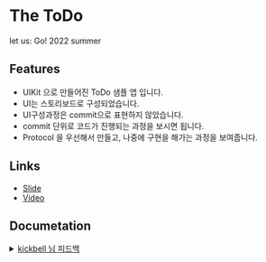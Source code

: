 # The ToDo

let us: Go! 2022 summer

## Features

- UIKit 으로 만들어진 ToDo 샘플 앱 입니다.
- UI는 스토리보드로 구성되었습니다.
- UI구성과정은 commit으로 표현하지 않았습니다.
- commit 단위로 코드가 진행되는 과정을 보시면 됩니다.
- Protocol 을 우선해서 만들고, 나중에 구현을 해가는 과정을 보여줍니다.

## Links

- [Slide](https://www.slideshare.net/ChiwonSong/20220716pop)
- [Video](https://youtu.be/q_mPAZB3RQY)

## Documetation 

<details>
  <summary><a href="https://github.com/kickbell/TheToDo">kickbell 님 피드백</a></summary>
  <p>

이 글은 [let us:Go! 2022 Summer](https://let-us-go-2022-summer.vercel.app/) 에서 발표된 [곰튀김](https://github.com/iamchiwon)님의 [만들면서 느껴보는 POP](https://www.youtube.com/watch?v=q_mPAZB3RQY&list=LL&index=3&t=25s)를 글로 정리한 것입니다. 샘플코드는 [여기](https://github.com/iamchiwon/TheToDo), 슬라이드는 [여기](https://www.slideshare.net/ChiwonSong/20220716pop)에 있으니 보시는데 참고하시기 바랍니다. 

POP란 `프로토콜 지향 프로그래밍(Protocol Oriented Programming)` 을 뜻합니다. 2015년 [WWDC에서 애플은 Swift를 소개하면서 프로토콜 지향 프로그래밍 언어](https://developer.apple.com/videos/play/wwdc2015/408/)라고 말했지요. 우리가 잘 알고 있고, 지금도 흔히 사용하는 `객체 지향 프로그래밍(Object Oriented Programming)` 이 객체의 사용을 지향하는 프로그래밍 인 것처럼 `Protocol Oriented Programming` 또한 프로토콜을 지향해라 또는 프로토콜을 우선하는 프로그래밍 이라고 볼 수 있을 것 같습니다. 

이 글에서는 간단하게 구현된 ToDo 앱을 `프로토콜 지향 프로그래밍(Protocol Oriented Programming)`으로 리팩토링하면서 어떻게 POP를 사용하는지, POP를 통해 얻는 이점은 무엇인지에 대해 알아보도록 하겠습니다. 

일단 완성된 앱의 동작은 아래와 같습니다. 앱은 메인화면인 `ToDoListViewController`와 내부의 테이블뷰 셀인 `ToDoItemTableViewCell` 있고, `ToDo`를 추가할 수 있는 `AddItemViewController`를 가지고 있는 아주 간단한 앱입니다.                
          
![](https://velog.velcdn.com/images/dev_kickbell/post/6b9792a8-d81f-4695-9356-731d95fa1ee0/image.gif)           
            
현재 리팩토링 전의 코드는 아래와 같은데요. `//1.` 을 보면 데이터를 `todoItems`라는 배열에 저장하고 있고, `//2.`  `func prepare(for segue:)` 를 통해 화면을 이동합니다. 그리고 `toVC.createdItem` 라는 `Callback Closure`가 있어서 다시 메인화면으로 돌아왔을 때 `todoItems` 배열에 `ToDo`를 `append()`를 해주고 `tableView.reloadData()`를 호출해서 화면을 리로드 해주고 있습니다. 마지막으로 `//3.` 에서는 현재 `todoItems` 배열의 데이터를 셀에 렌더링해주는 코드가 구현되어 있습니다.

```swift
import UIKit

class ToDoListViewController: UITableViewController {
	//1.
    var todoItems: [(title: String, createdAt: Date)] = []

    override func viewDidLoad() {
        super.viewDidLoad()
    }

    override func prepare(for segue: UIStoryboardSegue, sender: Any?) {
        if segue.identifier == "CreateNewItem", let toVC = segue.destination as? AddItemViewController {
            toVC.createdItem = { [weak self] title, createdAt in
            	//2.
                self?.todoItems.append((title, createdAt))
                self?.tableView.reloadData()
            }
        }
    }
}

extension ToDoListViewController {
    override func tableView(_ tableView: UITableView, numberOfRowsInSection section: Int) -> Int {
        todoItems.count
    }

    override func tableView(_ tableView: UITableView, cellForRowAt indexPath: IndexPath) -> UITableViewCell {
        guard let cell = tableView.dequeueReusableCell(withIdentifier: "ToDoItemCell", for: indexPath) as? ToDoItemTableViewCell else {
            fatalError("tableViewCell has not dequeued!")
        }
        
		//3.
        let formatter = DateFormatter()
        formatter.dateFormat = "yyyy.MM.dd HH:mm:ss"

        let item = todoItems[indexPath.row]
        cell.itemTitle.text = item.title
        cell.updatedAt.text = formatter.string(from: item.createdAt)

        return cell
    }
}
```

이제 이 기본으로 구현된 코드를 `프로토콜 지향 프로그래밍(Protocol Oriented Programming`으로 변경해보도록 하겠습니다. 리팩토링의 `핵심`은 기존에 `비즈니스 로직`이었던 부분을 `프로토콜로 추상화`하는 것 입니다. 

```swift
//1.
protocol ToDoService {
    func create(title: String)
    func count() -> Int
    func item(at: Int) -> ToDo
}

struct ToDo: Identifiable {
    var id: String
    var title: String
    var done: Bool
    let createdAt: Date
}

import UIKit

class ToDoListViewController: UITableViewController {
	//1.
    let service: ToDoService

    override func viewDidLoad() {
        super.viewDidLoad()
    }

    override func prepare(for segue: UIStoryboardSegue, sender: Any?) {
        if segue.identifier == "CreateNewItem", let toVC = segue.destination as? AddItemViewController {
            toVC.createdItem = { [weak self] title, createdAt in
            	//2.
                self?.service.create(title: title)
                self?.tableView.reloadData()
            }
        }
    }
}

extension ToDoListViewController {
    override func tableView(_ tableView: UITableView, numberOfRowsInSection section: Int) -> Int {
        self.service.count()
    }

    override func tableView(_ tableView: UITableView, cellForRowAt indexPath: IndexPath) -> UITableViewCell {
        guard let cell = tableView.dequeueReusableCell(withIdentifier: "ToDoItemCell", for: indexPath) as? ToDoItemTableViewCell else {
            fatalError("tableViewCell has not dequeued!")
        }
		//3.
        let item = service.item(at: indexPath.row)
        cell.todo = item
        return cell
    }
}
```

코드에서 바뀐 부분을 짚어볼게요. 

1. 앱의 비즈니스 로직을 추상화하기 위해 `ToDoService` 프로토콜을 생성했어요. 그래서 `var todoItems` -> `let service: ToDoService`로 대체했습니다. 그리고나서 `ToDo` 모델도 만들어주었어요. 
2. 생성한 `let service: ToDoService` 를 통해 `todoItems.append` -> `service.create()`로 대체했어요.
3. `item`을 가져오는 부분도 `service.item(at:)`으로 대체되었습니다. 

그리고 이제 `ToDoService`을 준수하는 실제 구현 클래스인 `ToDoServiceImpl`를 구현하겠습니다. 인터페이스인 `ToDoService` 프로토콜은 기능을 추상화만 하고 있고, 비즈니스 로직의 실제 구현과 동작은 `ToDoServiceImpl` 에서 구현합니다. 그리고 기존의 `ToDoListViewController` 의 `let service: ToDoService` 인스턴스에 `ToDoServiceImpl` 구현체를 주입해줍니다. 

```swift
import UIKit

class ToDoListViewController: UITableViewController {
    let service: ToDoService = ToDoServiceImpl()
    ...
}

import Foundation

class ToDoServiceImpl: ToDoService {
    private var todoItems: [ToDo] = []

    func create(title: String) {
        let todo = ToDo(id: UUID().uuidString,
                        title: title,
                        done: false,
                        createdAt: Date())
        todoItems.append(todo)
    }
    
    func count() -> Int {
        return todoItems.count
    }
    
    func item(at index: Int) -> ToDo {
        return todoItems[index]
    }
}
```

그리고 나서 앱을 다시 실행해보면, 앱은 정상적으로 이전과 동일하게 동작합니다. 저희가 해준 일은 `ToDoService` 프로토콜을 만들어서 비즈니스 로직을 추상화하고, 실제 구현체인 `ToDoServiceImpl`을 통해 기능을 구현해주었죠. 기존에 비즈니스 로직이 `ToDoListViewController`에서 여러 곳에 흩어져 있던 것과는 다르게 리팩토링 후에는 `ToDoServiceImpl` 안에 비즈니스 로직이 모여있으니 `코드 응집도`가 높아졌고 기능의 수정이 필요하다고 하더라도 `유지보수`에 상대적으로 용이합니다.

추가로 `Todo` 앱의 `저장된 데이터`를 현재 `메모리에 저장하는 방식`에서 `UserDefault를 사용해 앱 내에 저장하는 방식`으로 바꿔보도록 하겠습니다. 먼저 위에서 한 것과 똑같이 프로토콜부터 만들어줍니다. 저장을 하는 역할이니 이름은 `Repository` 가 좋을 것 같네요. 그리고 필요한 기능으로 `load()`, `save()`를 넣었습니다. 그리고나서 아직 실제 기능이 구현되진 않았지만, `ToDoServiceImpl` 클래스에서 해당 프로토콜을 `//1.`생성자 주입되도록 바꿔주고 `todo`가 생성될 때마다 `//2.` 데이터를 저장해주는 로직을 넣어주도록 하겠습니다. 

```swift
protocol Repository {
    func load() -> [ToDo]
    func save(todos: [ToDo])
}

import Foundation

class ToDoServiceImpl: ToDoService {
    //1.
    private let repository: Repository
     
    init(repository: Repository) {
        self.repository = repository
        todoItems = repository.load()
    }
    
    //2.
    private func save() {
        repository.save(todos: todoItems)
    }
    
    private var todoItems: [ToDo] = []
 
    func create(title: String) {
        let todo = ...
        todoItems.append(todo)
        //2.
        save()
    }
    ...
}
```

그리고 이제 `Repository`를 준수하는 실제 구현체인 `//1.` `UserDefaultRepository` 클래스를 생성하고 기능을 구현해줍니다. `ToDoListViewController` 에서도 `//2.`일부 코드를 수정해야 합니다. 

```swift
import Foundation
//1.
class UserDefaultRepository: Repository {
    private let TodoKey = "todos"
    private var database: UserDefaults { UserDefaults.standard }

    func load() -> [ToDo] {
        guard let json = UserDefaults.standard.string(forKey: TodoKey),
              let data = json.data(using: .utf8) else {
            return []
        }
        return (try? JSONDecoder().decode([ToDo].self, from: data)) ?? []
    }

    func save(todos: [ToDo]) {
        guard let data = try? JSONEncoder().encode(todos),
              let json = String(data: data, encoding: .utf8) else {
            return
        }
        UserDefaults.standard.set(json, forKey: TodoKey)
    }
}

class ToDoListViewController: UITableViewController {
    //2.
    let service: ToDoService = ToDoServiceImpl(repository: UserDefaultRepository())
    ...
}
```

다시 앱을 실행해보면, `UserDefault`를 통해 앱을 종료 후 재실행해도 정상적으로 `저장된 ToDo 데이터`가 사라지지 않는 것을 볼 수 있습니다. 이미 위에서 구현해봤지만, `Repository` 프로토콜도 `ToDoService` 프로토콜과 마찬가지로 비즈니스 로직을 추상화하고, 실제 구현은 추상화한 프로토콜을 준수하는 클래스에서 구현한다는 점이 프로세스가 똑같다고 볼 수 있습니다.        
        
여기서 한 걸음 더 나아가볼까요 ?         
        
이번엔 [Swinject](https://github.com/Swinject/Swinject) 이라는 의존성 주입 프레임워크를 추가할 겁니다. `Swinject`은 의존성을 편하게 주입할 수 있게 해주는 `의존성 주입 프레임워크` 인데요. 크게 어렵지 않아서 아래의 예제 코드만 보셔도 이해하시기 충분하실 겁니다. 

먼저 `Swinject` 을 설치하고, `AppDelegate`에서 `import Swinject`해준 뒤, `AppDelegate` 코드를 수정합니다. 
```swift
import Swinject
import UIKit

@main
class AppDelegate: UIResponder, UIApplicationDelegate {
    //1.
    let container = Container()

    func application(_ application: UIApplication, didFinishLaunchingWithOptions launchOptions: [UIApplication.LaunchOptionsKey: Any]?) -> Bool {
        //2.
        container.register(Repository.self) { _ in UserDefaultRepository() }
        container.register(ToDoService.self) { c in
            let repository = c.resolve(Repository.self)!
            return ToDoServiceImpl.init(repository: repository)
        }
        return true
    }
    
}

//3.
func Inject<Service>(_ serviceType: Service.Type) -> Service? {
    (UIApplication.shared.delegate as? AppDelegate)?.container.resolve(serviceType)
}
```

1. `Swinject`에서 지원하는 `Container` 인스턴스를 생성합니다. `Container` 에서는 서비스를 등록, 검색할 수 있습니다. 
2. `ToDo`에서 내가 사용하게 될 서비스들을 `register` 합니다. 등록된 서비스들은 `resolve` 를 통해 검색해서 불러올 수 있습니다.
3. `AppDelegate`를 불러오고 `container`에서 `resolve`를 호출할 수 있는 메소드를 추가했습니다. 

이렇게 코드를 수정해주면, 기존의 코드 `//1.` 를 `//2.` 처럼 구현이 가능해집니다. 

```swift
//1.
class ToDoListViewController: UITableViewController {
    let service: ToDoService = ToDoServiceImpl(repository: UserDefaultRepository())
    ...
}
//2.
class ToDoListViewController: UITableViewController {
    let service = Inject(ToDoService.self)!
    ...
}
```

이게 무슨 `의미`가 있을까요 ? 		

이것에 대한 답변은 `느슨한 결합(Loose Coupling)` 입니다. 지금 현재 구현된 프로젝트의 `flow`는 아래의 그림과 같습니다. 유심히 봐야할 부분은 지금 저희는 **_`let service` 인스턴스에 직접적으로 구현하는 구현체인 `ToDoServiceImpl()` 가 아닌 `ToDoService.self` 프로토콜 타입을 주입시키고 있다는 겁니다._** 
			
수정 전의 코드인 `//1.` 이었다면 화살표는 `TodoViewController -> TodoServiceImpl` 로 이어져야 할 겁니다. 하지만 지금의 코드는 `//2.` 처럼  `TodoViewController -> TodoService <･･ TodoServiceImpl` 로 구현되어 있습니다. 이 말인 즉슨, 저 `TodoServiceImpl` 위치에 `TodoService` 를 준수하는 클래스라면 꼭 `TodoServiceImpl`가 아니어도 들어갈 수 있다는 뜻 입니다. 그래서 `TodoService` 과 `TodoServiceImpl` 사이가 점선 화살표로 이어져있는 것이고 이것을 `제어의 역전(Inversion of Control)` 또는 `느슨한 결합(Loose Coupling)`이라고 합니다. 

![](https://velog.velcdn.com/images/dev_kickbell/post/a3413222-0b65-4b39-82a0-bd0e823f9966/image.png)

그렇다면 이게 무슨 `장점`이 있을까요 ? 				

`느슨한 결합(Loose Coupling)`은 `확장에는 열려(Open)있고 수정에는 닫혀(Close)`있습니다. 이것을 조금 더 풀어서 말하면 프로토콜을 사용해서 느슨한 결합을 하게 되면 `새로운 기능을 개발하거나 기존 기능을 수정하고 확장하는게 쉽다`는 뜻입니다. 		

예를 들어 볼까요 ? 		

지금 저희는 `ToDo`의 데이터를 `UserDefaultRepository` 라는 클래스를 통해 앱 내에 저장하고 있습니다. 만약에 이것을 서버에 저장하도록 바꾸려면 어떻게 하면 될까요 ? 방법은 우리가 이제까지 작업했던 것과 똑같습니다. `Repository` 프로토콜을 준수하는 `ServerRepository` 라는 클래스를 정의합니다. 그리고 실제로 서버에 저장하는 기능을 구현합니다. 그리고 `AppDelegate` 에서 `UserDefaultRepository` 를 `ServerRepository` 로 바꿔주기만 하면 됩니다. 

```swift
class ServerRepository: Repository {
    func load() -> [ToDo] {...}
    func save(todos: [ToDo]) {...}
}

func application(_ application: UIApplication, didFinishLaunchingWithOptions launchOptions: [UIApplication.LaunchOptionsKey: Any]?) -> Bool {
    //container.register(Repository.self) { _ in UserDefaultRepository() }
    container.register(Repository.self) { _ in ServerRepository() }
    container.register(ToDoService.self) { c in
        let repository = c.resolve(Repository.self)!
        return ToDoServiceImpl.init(repository: repository)
    }
    return true
}
```

다른 코드를 수정할 필요가 있나요 ? 없죠. `ServerRepository` 는 `Repository` 프로토콜을 준수하고 있으니까요. 심지어 이미 구현되어 있는 `UserDefaultRepository` 클래스를 `수정하거나 삭제`할 필요도 없습니다. 사실, 기존에 있는 `레거시 코드`를 수정하는 것보다 새로 클래스를 구현하는 것이 더 나을 때가 생각보다 꽤 많습니다. 기존 코드의 `네이밍, 기능, 히스토리`를 모른 채로 수정했다가는 어떤 `Side effect`가 발생할 지 모르기 때문입니다. 이런 이유로 `프로토콜 지향 프로그래밍(Protocol Oriented Programming)`은 유지보수에 용이하고 확장성이 있는 앱을 구현하는데 필수적이라고 할 수 있을 것입니다.


## Conclusion
- `프로토콜 지향 프로그래밍(Protocol Oriented Programming)`은 프로토콜을 중심으로 코딩하라는 뜻입니다. 
- 완전히 새로운 패러다임이 아니라 기존의 `객체 지향 프로그래밍(Object Oriented Programming)`에서 프로토콜의 역할을 늘려서 중심적으로 사용하는 것을 말합니다. 즉, `POP는 Protocol을 적극적으로 활용하는 OOP` 라고 볼 수 있습니다. 
- `프로토콜 지향 프로그래밍(Protocol Oriented Programming)`에서는 구현 과정에서 `구현체보다 Protocol을 우선`으로 생각합니다. 
- 프로토콜을 사용해서 구현을 강제하고, 추상화하고 느슨하게 결합하면 애플리케이션의 유지보수에 용이하면서 유연하게 확장할 수 있습니다. 


## Reference

[https://let-us-go-2022-summer.vercel.app/](https://let-us-go-2022-summer.vercel.app/)				

[https://www.youtube.com/watch?v=q_mPAZB3RQY&list=LL&index=3&t=25s](https://www.youtube.com/watch?v=q_mPAZB3RQY&list=LL&index=3&t=25s)		

[https://github.com/iamchiwon/TheToDo](https://github.com/iamchiwon/TheToDo)			

[https://www.slideshare.net/ChiwonSong/20220716pop](https://www.slideshare.net/ChiwonSong/20220716pop)

[https://github.com/Swinject/Swinject](https://github.com/Swinject/Swinject)

[https://developer.apple.com/videos/play/wwdc2015/408/
](https://developer.apple.com/videos/play/wwdc2015/408/)

  </p>
</details>
